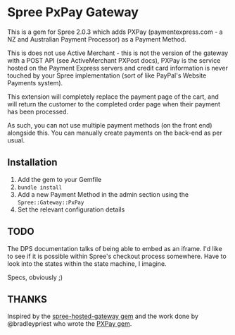 # Spree PxPay Gateway

This is a gem for Spree 2.0.3 which adds PXPay (paymentexpress.com - a NZ and
Australian Payment Processor) as a Payment Method.

This is does not use Active Merchant - this is not the version of the gateway
with a POST API (see ActiveMerchant PXPost docs), PXPay is the service hosted
on the Payment Express servers and credit card information is never touched by
your Spree implementation (sort of like PayPal's Website Payments system).

This extension will completely replace the payment page of the cart, and will
return the customer to the completed order page when their payment has been
processed.

As such, you can not use multiple payment methods (on the front end) alongside
this. You can manually create payments on the back-end as per usual.

## Installation

 1. Add the gem to your Gemfile
 2. `bundle install`
 3. Add a new Payment Method in the admin section using the `Spree::Gateway::PxPay`
 4. Set the relevant configuration details

## TODO

The DPS documentation talks of being able to embed as an iframe. I'd like to
see if it is possible within Spree's checkout process somewhere. Have to look
into the states within the state machine, I imagine.

Specs, obviously ;)

## THANKS

Inspired by the [spree-hosted-gateway gem](https://github.com/joshmcarthur/spree-hosted-gateway) and the work done by
@bradleypriest who wrote the [PXPay gem](https://github.com/bradleypriest/pxpay).
